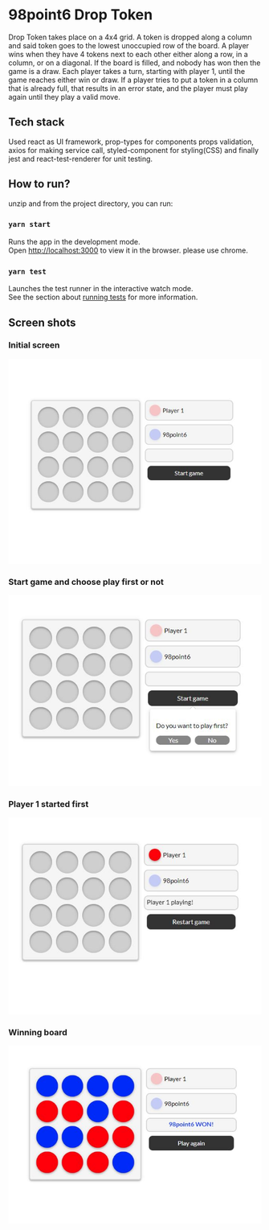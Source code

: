 # 98point6 Drop Token

Drop Token takes place on a 4x4 grid. A token is dropped along a column and said token goes to the lowest
unoccupied row of the board. A player wins when they have 4 tokens next to each other either along a row, in a column, or on a diagonal. If the board is filled, and nobody has won then the game is a draw. Each player takes a turn, starting with player 1, until the game reaches either win or draw. If a player tries to put a token in a column that is already full, that results in an error state, and the player must play again until they play a valid move.

## Tech stack

Used react as UI framework, prop-types for components props validation, axios for making service call, styled-component for styling(CSS)  and finally jest and react-test-renderer for unit testing.

## How to run?

unzip and from the project directory, you can run:

### `yarn start`

Runs the app in the development mode.<br>
Open [http://localhost:3000](http://localhost:3000) to view it in the browser. please use chrome.

### `yarn test`

Launches the test runner in the interactive watch mode.<br>
See the section about [running tests](https://facebook.github.io/create-react-app/docs/running-tests) for more information.

## Screen shots

### Initial screen
![Alt text](9dt-snaps/initial-screen.JPG?raw=true "Initial screen")

### Start game and choose play first or not
![Alt text](9dt-snaps/choose-playfirst.JPG?raw=true "Start game")

### Player 1 started first 
![Alt text](9dt-snaps/player1-startedfirst.JPG?raw=true "Player 1 started first")

### Winning board
![Alt text](9dt-snaps/98point6-won.JPG?raw=true "Winning board")

